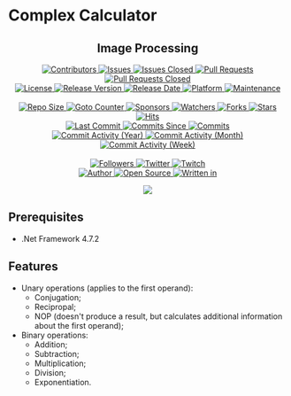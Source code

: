 <h1>Complex Calculator</h1>

<p align="center">
	<h2 align="center"><b>Image Processing</b></h2>
</p>

<p align="center">
	<a href="https://github.com/greencomfytea/complex-calculator/graphs/contributors">
		<img alt="Contributors" src="https://custom-icon-badges.demolab.com/github/contributors/greencomfytea/complex-calculator?logo=person-add" />
	</a>
	<a href="https://github.com/greencomfytea/complex-calculator/issues">
		<img alt="Issues" src="https://custom-icon-badges.demolab.com/github/issues/greencomfytea/complex-calculator?logo=issue-opened" />
	</a>
	<a href="https://github.com/greencomfytea/complex-calculator/issues">
		<img alt="Issues Closed" src="https://custom-icon-badges.demolab.com/github/issues-closed/greencomfytea/complex-calculator?logo=issue-closed" />
	</a>
	<a href="https://github.com/greencomfytea/complex-calculator/pulls">
		<img alt="Pull Requests" src="https://custom-icon-badges.demolab.com/github/issues-pr/greencomfytea/complex-calculator?logo=git-pull-request" />
	</a>
	<a href="https://github.com/greencomfytea/complex-calculator/pulls">
		<img alt="Pull Requests Closed" src="https://custom-icon-badges.demolab.com/github/issues-pr-closed/greencomfytea/complex-calculator?logo=git-pull-request-closed" />
	</a>
	<br>
	<a href="https://github.com/greencomfytea/complex-calculator/blob/main/LICENSE">
		<img alt="License" src="https://custom-icon-badges.demolab.com/github/license/greencomfytea/complex-calculator?logo=law" />
	</a>
	<a href="https://github.com/greencomfytea/complex-calculator/releases">
		<img alt="Release Version" src="https://custom-icon-badges.demolab.com/github/v/release/greencomfytea/complex-calculator?logo=tag" />
	</a>
	<a href="https://github.com/greencomfytea/complex-calculator/releases">
		<img alt="Release Date" src="https://custom-icon-badges.demolab.com/github/release-date/greencomfytea/complex-calculator?logo=clock" />
	</a>
	<a href="">
		<img alt="Platform" src="https://custom-icon-badges.demolab.com/badge/platform-win x86%20%7C%20win x64-blue?logo=device-desktop" />
	</a>
	<a href="">
		<img alt="Maintenance" src="https://custom-icon-badges.demolab.com/maintenance/no/2023?logo=tools" />
	</a>
	<br>
	<br>
	<a href="">
		<img alt="Repo Size" src="https://custom-icon-badges.demolab.com/github/repo-size/greencomfytea/complex-calculator?logo=database" />
	</a>
	<a href="">
		<img alt="Goto Counter" src="https://custom-icon-badges.demolab.com/github/search/greencomfytea/complex-calculator/goto?logo=git-compare" />
	</a>
	<a href="https://github.com/sponsors/greencomfytea">
		<img alt="Sponsors" src="https://custom-icon-badges.demolab.com/github/sponsors/greencomfytea?logo=heart" />
	</a>
	<a href="https://github.com/GreenComfyTea/complex-calculator/watchers">
		<img alt="Watchers" src="https://custom-icon-badges.demolab.com/github/watchers/greencomfytea/complex-calculator?logo=eye" />
	</a>
	<a href="https://github.com/greencomfytea/complex-calculator/forks">
		<img alt="Forks" src="https://custom-icon-badges.demolab.com/github/forks/greencomfytea/complex-calculator?logo=repo-forked" />
	</a>
	<a href="https://github.com/greencomfytea/complex-calculator/stargazers">
		<img alt="Stars" src="https://custom-icon-badges.demolab.com/github/stars/greencomfytea/complex-calculator?logo=star" />
	</a>
	<a href="https://github.com/greencomfytea/complex-calculator/graphs/traffic">
		<img alt="Hits" src="https://custom-icon-badges.demolab.com/endpoint?url=https://hits.dwyl.com/greencomfytea/complex-calculator.json?color=blue&logo=eye" />
	</a>
	<br>
	<a href="https://github.com/greencomfytea/complex-calculator/commits/main">
		<img alt="Last Commit" src="https://custom-icon-badges.demolab.com/github/last-commit/greencomfytea/complex-calculator?logo=git-commit" />
	</a>
	<a href="https://github.com/greencomfytea/complex-calculator/commits/main">
		<img alt="Commits Since" src="https://custom-icon-badges.demolab.com/github/commits-since/greencomfytea/complex-calculator/latest?logo=git-commit" />
	</a>
	<a href="https://github.com/greencomfytea/complex-calculator/commits/main">
		<img alt="Commits" src="https://custom-icon-badges.demolab.com/github/commit-activity/t/greencomfytea/complex-calculator?logo=git-commit" />
	</a>
	<br>
	<a href="https://github.com/greencomfytea/complex-calculator/graphs/commit-activity">
		<img alt="Commit Activity (Year)" src="https://custom-icon-badges.demolab.com/github/commit-activity/y/greencomfytea/complex-calculator?logo=pulse" />
	</a>
	<a href="https://github.com/greencomfytea/complex-calculator/graphs/commit-activity">
		<img alt="Commit Activity (Month)" src="https://custom-icon-badges.demolab.com/github/commit-activity/m/greencomfytea/complex-calculator?logo=pulse" />
	</a>
	<a href="https://github.com/greencomfytea/complex-calculator/graphs/commit-activity">
		<img alt="Commit Activity (Week)" src="https://custom-icon-badges.demolab.com/github/commit-activity/w/greencomfytea/complex-calculator?logo=pulse" />
	</a>
	<br>
	<br>
	<a href="https://github.com/greencomfytea?tab=followers">
		<img alt="Followers" src="https://custom-icon-badges.demolab.com/github/followers/greencomfytea?logo=people" />
	</a>
	<a href="https://twitter.com/greencomfytea">
		<img alt="Twitter" src="https://img.shields.io/twitter/follow/greencomfytea?logo=twitter" />
	</a>
	<a href="https://www.twitch.tv/greencomfytea">
		<img alt="Twitch" src="https://img.shields.io/twitch/status/greencomfytea?logo=twitch" />
	</a>
	<br>
	<a href="https://github.com/greencomfytea">
		<img alt="Author" src="https://custom-icon-badges.demolab.com/badge/author-GreenComfyTea-green?logo=person" />
	</a>
	<a href="https://github.com/topics/open-source">
		<img alt="Open Source" src="https://img.shields.io/badge/open%20source-%20yes-brightgreen?logo=openvpn" />
	</a>
	<a href="https://cursey.github.io/reframework-book/index.html#lua-scripting">
		<img alt="Written in" src="https://custom-icon-badges.demolab.com/badge/written%20in-c%23-178600?logo=terminal" />
	</a>
</p>

<p align="center">
	<a>
		<img align="center" src="https://github.com/GreenComfyTea/Complex-Calculator/assets/30152047/752273fe-b0d6-4a6a-be28-4101ef8f0c80" />
	</a>
</p>

## Prerequisites
- .Net Framework 4.7.2

## Features
- Unary operations (applies to the first operand):
  - Conjugation;
  - Recipropal;
  - NOP (doesn't produce a result, but calculates additional information about the first operand);
- Binary operations:
  - Addition;
  - Subtraction;
  - Multiplication;
  - Division;
  - Exponentiation.

